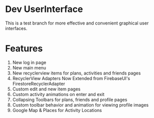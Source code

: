 # Dev UserInterface
This is a test branch for more effective and convenient graphical user interfaces.

# Features
1. New log in page
2. New main menu
3. New recyclerview items for plans, activities and friends pages
4. RecyclerView Adapters Now Extended from FirebaseUI's FirestoreRecyclerAdapter
5. Custom edit and new item pages
6. Custom activity animations on enter and exit
7. Collapsing Toolbars for plans, friends and profile pages
8. Custom toolbar behavior and animation for viewing profile images
9. Google Map & Places for Activity Locations
